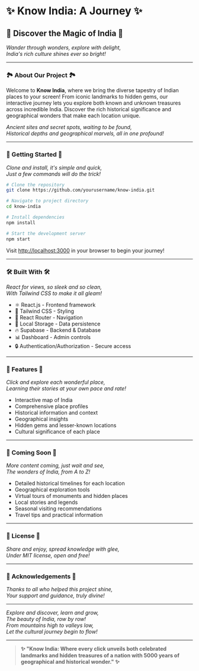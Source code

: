 # ✨ Know India: A Journey ✨

## 🌟 Discover the Magic of India 🌟

_Wander through wonders, explore with delight,_  
_India's rich culture shines ever so bright!_

---

### 🏞️ About Our Project 🏞️

Welcome to **Know India**, where we bring the diverse tapestry of Indian places to your screen! From iconic landmarks to hidden gems, our interactive journey lets you explore both known and unknown treasures across incredible India. Discover the rich historical significance and geographical wonders that make each location unique.

_Ancient sites and secret spots, waiting to be found,_  
_Historical depths and geographical marvels, all in one profound!_

---

### 🚀 Getting Started 🚀

_Clone and install, it's simple and quick,_  
_Just a few commands will do the trick!_

```bash
# Clone the repository
git clone https://github.com/yourusername/know-india.git

# Navigate to project directory
cd know-india

# Install dependencies
npm install

# Start the development server
npm start
```

Visit [http://localhost:3000](http://localhost:3000) in your browser to begin your journey!

---

### 🛠️ Built With 🛠️

_React for views, so sleek and so clean,_  
_With Tailwind CSS to make it all gleam!_

- ⚛️ React.js - Frontend framework
- 🎨 Tailwind CSS - Styling
- 🧭 React Router - Navigation
- 💾 Local Storage - Data persistence
- 🔥 Supabase - Backend & Database
- 📊 Dashboard - Admin controls
- 🔒 Authentication/Authorization - Secure access

---

### 🌈 Features 🌈

_Click and explore each wonderful place,_  
_Learning their stories at your own pace and rate!_

- Interactive map of India
- Comprehensive place profiles
- Historical information and context
- Geographical insights
- Hidden gems and lesser-known locations
- Cultural significance of each place

---

### 🔮 Coming Soon 🔮

_More content coming, just wait and see,_  
_The wonders of India, from A to Z!_

- Detailed historical timelines for each location
- Geographical exploration tools
- Virtual tours of monuments and hidden places
- Local stories and legends
- Seasonal visiting recommendations
- Travel tips and practical information

---

### 📝 License 📝

_Share and enjoy, spread knowledge with glee,_  
_Under MIT license, open and free!_

---

### 🙏 Acknowledgements 🙏

_Thanks to all who helped this project shine,_  
_Your support and guidance, truly divine!_

---

_Explore and discover, learn and grow,_  
_The beauty of India, row by row!_  
_From mountains high to valleys low,_  
_Let the cultural journey begin to flow!_

---


> **✨ "Know India: Where every click unveils both celebrated landmarks and hidden treasures of a nation with 5000 years of geographical and historical wonder." ✨**

